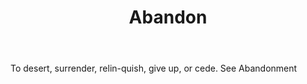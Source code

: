 ---
title: Abandon
permalink: "/definitions/abandon.html"
body: To desert, surrender, relin-quish, give up, or cede. See Abandonment
published_at: '2018-07-07'
layout: post
---